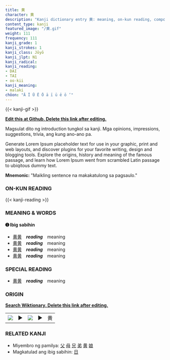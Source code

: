 ```yaml
---
title: 黄
character: 黄
description: "Kanji dictionary entry 黄: meaning, on-kun reading, compounds, origin, related kanji"
content_type: kanji
featured_image: "/黄.gif"
weight: 111
frequency: 111
kanji_grade: 1
kanji_strokes: 1
kanji_class: Jōyō
kanji_jlpt: N1
kanji_radical: 
kanji_reading: 
- DAI
- TAI
- oo-kii
kanji_meaning:
- malaki
chōon: "Ā Ī Ū Ē Ō ā ī ū ē ō ’"
---
```

[//]: # (Don't edit the line below. Kanji animated GIF code is automatically generated.)
{{< kanji-gif >}}

[//]: # (Edit below this line.)

**[Edit this at Github. Delete this link after editing.](https://github.com/tim0g/tim/tree/main/content/kanji/黄/index.md)**

Magsulat dito ng introduction tungkol sa kanji. Mga opinions, impressions, suggestions, trivia, ang kung ano-ano pa.

Generate Lorem Ipsum placeholder text for use in your graphic, print and web layouts, and discover plugins for your favorite writing, design and blogging tools. Explore the origins, history and meaning of the famous passage, and learn how Lorem Ipsum went from scrambled Latin passage to ubiqitous dummy text.
 
**Mnemonic:** "Maikling sentence na makakatulong sa pagsaulo."

### ON-KUN READING

[//]: # (Don't edit the line below. ON-KUN READING code is automatically generated.)
{{< kanji-reading >}}

### MEANING & WORDS

#### ➊ **Ibig sabihin**
  - [黄](../黄)[黄](../黄)　***reading***　meaning
  - [黄](../黄)[黄](../黄)　***reading***　meaning
  - [黄](../黄)[黄](../黄)　***reading***　meaning
  - [黄](../黄)[黄](../黄)　***reading***　meaning

### SPECIAL READING
  - [黄](../黄)[黄](../黄)　***reading***　meaning

### ORIGIN

**[Search Wiktionary. Delete this link after editing.](https://wiktionary.org/wiki/黄)**
<table class="kanji-table"><tr><td>
<img src="60px-黄-bronze.svg.png">
</td><td>▶</td><td>
<img src="60px-黄-oracle.svg.png">
</td><td>▶</td>
<td class="kanji-origin">黄</td>
</tr></table>

### RELATED KANJI
- Miyembro ng pamilya: [父](../父) [母](../母) [兄](../兄) [弟](../弟) [黄](../黄) [娘](../娘)
- Magkatulad ang ibig sabihin: [日](../日)
